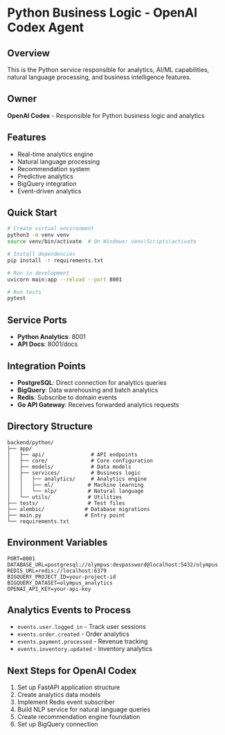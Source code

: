# Python Business Logic - OpenAI Codex Agent

## Overview
This is the Python service responsible for analytics, AI/ML capabilities, natural language processing, and business intelligence features.

## Owner
**OpenAI Codex** - Responsible for Python business logic and analytics

## Features
- Real-time analytics engine
- Natural language processing
- Recommendation system
- Predictive analytics
- BigQuery integration
- Event-driven analytics

## Quick Start

```bash
# Create virtual environment
python3 -m venv venv
source venv/bin/activate  # On Windows: venv\Scripts\activate

# Install dependencies
pip install -r requirements.txt

# Run in development
uvicorn main:app --reload --port 8001

# Run tests
pytest
```

## Service Ports
- **Python Analytics**: 8001
- **API Docs**: 8001/docs

## Integration Points
- **PostgreSQL**: Direct connection for analytics queries
- **BigQuery**: Data warehousing and batch analytics
- **Redis**: Subscribe to domain events
- **Go API Gateway**: Receives forwarded analytics requests

## Directory Structure
```
backend/python/
├── app/
│   ├── api/               # API endpoints
│   ├── core/              # Core configuration
│   ├── models/            # Data models
│   ├── services/          # Business logic
│   │   ├── analytics/     # Analytics engine
│   │   ├── ml/           # Machine learning
│   │   └── nlp/          # Natural language
│   └── utils/            # Utilities
├── tests/                # Test files
├── alembic/             # Database migrations
├── main.py              # Entry point
└── requirements.txt
```

## Environment Variables
```
PORT=8001
DATABASE_URL=postgresql://olympus:devpassword@localhost:5432/olympus
REDIS_URL=redis://localhost:6379
BIGQUERY_PROJECT_ID=your-project-id
BIGQUERY_DATASET=olympus_analytics
OPENAI_API_KEY=your-api-key
```

## Analytics Events to Process
- `events.user.logged_in` - Track user sessions
- `events.order.created` - Order analytics
- `events.payment.processed` - Revenue tracking
- `events.inventory.updated` - Inventory analytics

## Next Steps for OpenAI Codex
1. Set up FastAPI application structure
2. Create analytics data models
3. Implement Redis event subscriber
4. Build NLP service for natural language queries
5. Create recommendation engine foundation
6. Set up BigQuery connection